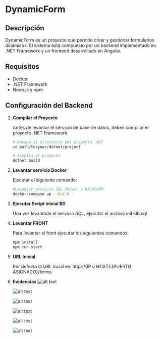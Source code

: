 # DynamicForm

## Descripción

DynamicForm es un proyecto que permite crear y gestionar formularios dinámicos. El sistema está compuesto por un backend implementado en .NET Framework y un frontend desarrollado en Angular.

## Requisitos

- Docker
- .NET Framework
- Node.js y npm

## Configuración del Backend

1. **Compilar el Proyecto**

   Antes de levantar el servicio de base de datos, debes compilar el proyecto .NET Framework.

   ```bash
   # Navega al directorio del proyecto .NET
   cd path/to/your/dotnet/project

   # Compila el proyecto
   dotnet build
2. **Levantar servicio Docker**

    Ejecutar el siguiente comando:

    ```bash
    #Levantar servicio SQL Server y BACKFORM
    docker-compose up --build

3. **Ejecutar Script inicial BD**

    Una vez levantado el servicio SQL, ejecutar el archivo init-db.sql

4. **Levantar FRONT**

    Para levantar el front ejecutar los siguientes comandos:

    ```bash
    npm install
    npm run start
5. **URL Inicial**

    Por defecto la URL incial es: http://{IP o HOST}:{PUERTO ASIGNADO}/forms

5. **Evidencias**
    ![alt text](/img/image.png)

    ![alt text](/img/crearForm.png)

    ![alt text](/img/editarForm.png)

    ![alt text](/img/dataForm.png)

    ![alt text](/img/crearData.png)

    ![alt text](/img/editarData.png)

